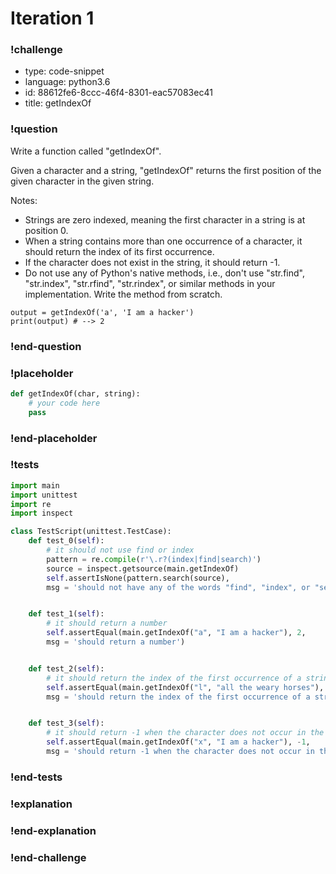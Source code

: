 # Iteration 1

### !challenge

* type: code-snippet
* language: python3.6
* id: 88612fe6-8ccc-46f4-8301-eac57083ec41
* title: getIndexOf

### !question

Write a function called "getIndexOf".

Given a character and a string, "getIndexOf" returns the first position of the given character in the given string.

Notes:
* Strings are zero indexed, meaning the first character in a string is at position 0.
* When a string contains more than one occurrence of a character, it should return the index of its first occurrence.
* If the character does not exist in the string, it should return -1.
* Do not use any of Python's native methods, i.e., don't use "str.find", "str.index", "str.rfind", "str.rindex",  or similar methods in your implementation. Write the method from scratch.

```
output = getIndexOf('a', 'I am a hacker')
print(output) # --> 2
```

### !end-question

### !placeholder

```python
def getIndexOf(char, string):
    # your code here
    pass


```

### !end-placeholder

### !tests

```python
import main
import unittest
import re
import inspect

class TestScript(unittest.TestCase):
    def test_0(self):
        # it should not use find or index
        pattern = re.compile(r'\.r?(index|find|search)')
        source = inspect.getsource(main.getIndexOf)
        self.assertIsNone(pattern.search(source),
        msg = 'should not have any of the words "find", "index", or "search" in the function')


    def test_1(self):
        # it should return a number
        self.assertEqual(main.getIndexOf("a", "I am a hacker"), 2,
        msg = 'should return a number')


    def test_2(self):
        # it should return the index of the first occurrence of a string
        self.assertEqual(main.getIndexOf("l", "all the weary horses"), 1,
        msg = 'should return the index of the first occurrence of a string')


    def test_3(self):
        # it should return -1 when the character does not occur in the string
        self.assertEqual(main.getIndexOf("x", "I am a hacker"), -1,
        msg = 'should return -1 when the character does not occur in the string')

```

### !end-tests

### !explanation

### !end-explanation

### !end-challenge
